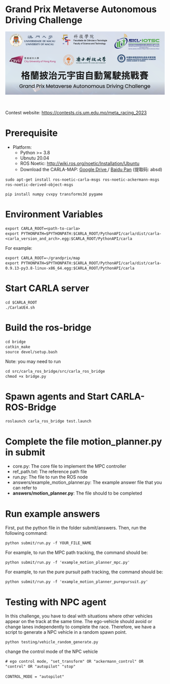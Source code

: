 # Grand Prix Metaverse Autonomous Driving Challenge

<img src="./assets/banner.png" width=600px>

<a href="https://youtu.be/48-6jFwECa4"><img src="https://i.ytimg.com/vi/48-6jFwECa4/maxresdefault.jpg" alt="" width="600px"></a>

Contest website: https://contests.cis.um.edu.mo/meta_racing_2023

# Prerequisite

- Platform:
  - Python >= 3.8
  - Ubnutu 20.04
  - ROS Noetic: http://wiki.ros.org/noetic/Installation/Ubuntu
  - Download the CARLA-MAP: 
[Google Drive  ](https://drive.google.com/file/d/1mrN5Huq_dLB-yfFZw-MomFVwu-8GEwfn/view?usp=sharing) 
/
[  Baidu Pan](https://pan.baidu.com/s/1Jd10r2cOC9FVueip3ZMT_Q) (提取码: absd)


```
sudo apt-get install ros-noetic-carla-msgs ros-noetic-ackermann-msgs ros-noetic-derived-object-msgs
```
```
pip install numpy cvxpy transforms3d pygame
```

# Environment Variables

```
export CARLA_ROOT=<path-to-carla>
export PYTHONPATH=$PYTHONPATH:$CARLA_ROOT/PythonAPI/carla/dist/carla-<carla_version_and_arch>.egg:$CARLA_ROOT/PythonAPI/carla
```
For example:

```
export CARLA_ROOT=~/grandprix/map
export PYTHONPATH=$PYTHONPATH:$CARLA_ROOT/PythonAPI/carla/dist/carla-0.9.13-py3.8-linux-x86_64.egg:$CARLA_ROOT/PythonAPI/carla
```

# Start CARLA server

```
cd $CARLA_ROOT
./CarlaUE4.sh
```

# Build the ros-bridge

```
cd bridge
catkin_make
source devel/setup.bash
```

Note: you may need to run 
```
cd src/carla_ros_bridge/src/carla_ros_bridge
chmod +x bridge.py 
```

# Spawn agents and Start CARLA-ROS-Bridge

```
roslaunch carla_ros_bridge test.launch
``` 


# Complete the file motion_planner.py in submit

- core.py: The core file to implement the MPC controller
- ref_path.txt: The reference path file
- run.py: The file to run the ROS node
- answers/example_motion_planner.py: The example answer file that you can refer to 
- **answers/motion_planner.py**: The file should to be completed

# Run example answers

First, put the python file in the folder submit/answers. Then, run the following command:

```
python submit/run.py -f YOUR_FILE_NAME
```

For example, to run the MPC path tracking, the command should be:

```
python submit/run.py -f 'example_motion_planner_mpc.py'
```


For example, to run the pure pursuit path tracking, the command should be:

```
python submit/run.py -f 'example_motion_planner_purepursuit.py'
```

# Testing with NPC agent


In this challenge, you have to deal with situations where other vehicles appear on the track at the same time. The ego-vehicle should avoid or change lanes independently to complete the race. Therefore, we have a script to generate a NPC vehicle in a random spawn point.

```
python testing/vehicle_random_generate.py
```

   change the control mode of the NPC vehicle

```
# ego control mode, "set_transform" OR "ackermann_control" OR "control" OR "autopilot" "stop"

CONTROL_MODE = "autopilot"
```

